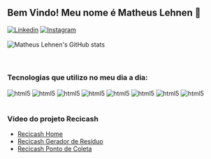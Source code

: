 ## Bem Vindo! Meu nome é Matheus Lehnen 👋
[![Linkedin](https://img.shields.io/badge/LinkedIn-0077B5?style=for-the-badge&logo=linkedin&logoColor=white)](https://www.linkedin.com/in/matheus-lehnen/)
[![Instagram](https://img.shields.io/badge/Instagram-E4405F?style=for-the-badge&logo=instagram&logoColor=white)](https://www.instagram.com/mlehnnen/)
<br>
<br>
![Matheus Lehnen's GitHub stats](https://github-readme-stats.vercel.app/api?username=matheuslehnen&show_icons=true&theme=merko)
<br>
<br>
<br>
### Tecnologias que utilizo no meu dia a dia:
<div style="display: inline-block"> 
<img align="center" alt="html5" src="https://img.shields.io/badge/HTML-239120?style=for-the-badge&logo=html5&logoColor=white" />
<img align="center" alt="html5" src="https://img.shields.io/badge/CSS-239120?&style=for-the-badge&logo=css3&logoColor=white" />
<img align="center" alt="html5" src="https://img.shields.io/badge/JavaScript-F7DF1E?style=for-the-badge&logo=javascript&logoColor=black" />
<img align="center" alt="html5" src="https://img.shields.io/badge/Java-ED8B00?style=for-the-badge&logo=java&logoColor=white" />
<img align="center" alt="html5" src="https://img.shields.io/badge/Spring-6DB33F?style=for-the-badge&logo=spring&logoColor=white" />
<img align="center" alt="html5" src="https://img.shields.io/badge/Angular-DD0031?style=for-the-badge&logo=angular&logoColor=white" />
<img align="center" alt="html5" src="https://img.shields.io/badge/TypeScript-007ACC?style=for-the-badge&logo=typescript&logoColor=white" />
<img align="center" alt="html5" src="https://img.shields.io/badge/PHP-777BB4?style=for-the-badge&logo=php&logoColor=white" />
</div>
<br>
<br>

### Vídeo do projeto Recicash
- [Recicash Home](https://reccloud.com/pt/u/9k9s9dk)<br/>
- [Recicash Gerador de Resíduo](https://reccloud.com/pt/u/u26r6ik)<br/>
- [Recicash Ponto de Coleta](https://reccloud.com/pt/u/mlbh0xg)<br/>



